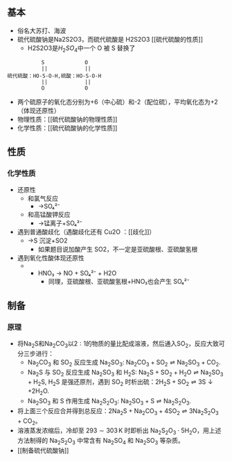 ## 基本
- 俗名大苏打、海波
- 硫代硫酸钠是Na2S2O3，而硫代硫酸是 H2S2O3 [[硫代硫酸的性质]]
	- H2S2O3是$H_2SO_4$中一个 O 被 S 替换了
```结构
		   S			 O
		   ||			 ||
硫代硫酸：HO-S-O-H,硫酸：HO-S-O-H
		   ||			 ||
		   O			 O

```
- 两个硫原子的氧化态分别为+6（中心硫）和-2（配位硫），平均氧化态为+2（体现还原性）
- 物理性质：[[硫代硫酸钠的物理性质]]
- 化学性质：[[硫代硫酸钠的化学性质]]
## 性质
### 化学性质
- 还原性
	- 和氯气反应
		- →SO₄²⁻
	- 和高锰酸钾反应
		- →锰离子+SO₄²⁻
- 遇到普通酸歧化（遇酸歧化还有 Cu2O ：[[歧化]]）
	- →S 沉淀+SO2
		- 如果题目说加酸产生 SO2，不一定是亚硫酸根、亚硫酸氢根
- 遇到氧化性酸体现还原性
	- + HNO₃ → NO + SO₄²⁻ + H2O
		- 同理，亚硫酸根、亚硫酸氢根+HNO₃也会产生 SO₄²⁻
## 制备
### 原理
- 将$\text{Na}_2\text{S}$和$\text{Na}_2\text{CO}_3$以$2:1$的物质的量比配成溶液，然后通入$\text{SO}_2$，反应大致可分三步进行：
	-  $\text{Na}_2\text{CO}_3$ 和 $\text{SO}_2$ 反应生成 $\text{Na}_2\text{SO}_3$:   $\text{Na}_2\text{CO}_3 + \text{SO}_2 \rightleftharpoons \text{Na}_2\text{SO}_3 + \text{CO}_2.$
	- $\text{Na}_2\text{S}$ 与 $\text{SO}_2$ 反应生成 $\text{Na}_2\text{SO}_3$ 和 $\text{H}_2\text{S}$:   $\text{Na}_2\text{S} + \text{SO}_2 + \text{H}_2\text{O} \rightleftharpoons \text{Na}_2\text{SO}_3 + \text{H}_2\text{S},$  $\text{H}_2\text{S}$ 是强还原剂，遇到 $\text{SO}_2$ 时析出硫：$2\text{H}_2\text{S} + \text{SO}_2 \rightleftharpoons 3\text{S} \downarrow + 2\text{H}_2\text{O}.$
	-  $\text{Na}_2\text{SO}_3$ 和 $\text{S}$ 作用生成 $\text{Na}_2\text{S}_2\text{O}_3$:    $\text{Na}_2\text{SO}_3 + \text{S} \rightleftharpoons \text{Na}_2\text{S}_2\text{O}_3.$
- 将上面三个反应合并得到总反应：$2\text{Na}_2\text{S} + \text{Na}_2\text{CO}_3 + 4\text{SO}_2 \rightleftharpoons 3\text{Na}_2\text{S}_2\text{O}_3 + \text{CO}_2$。
- 溶液蒸发浓缩后，冷却至 $293 \sim 303 \, \text{K}$ 时即析出 $\text{Na}_2\text{S}_2\text{O}_3 \cdot 5\text{H}_2\text{O}$，用上述方法制得的 $\text{Na}_2\text{S}_2\text{O}_3$ 中常含有 $\text{Na}_2\text{SO}_4$ 和 $\text{Na}_2\text{SO}_3$ 等杂质。
- [[制备硫代硫酸钠]]
